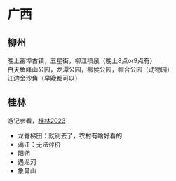 # 广西

## 柳州

晚上窑埠古镇，五星街，柳江喷泉（晚上8点or9点有）  
白天鱼峰山公园，龙潭公园，柳侯公园，帽合公园（动物园）  
江边金沙角（早晚都可以）  

## 桂林

游记参看，[桂林2023](../../travelogue/20230902)

- 龙脊梯田：就别去了，农村有啥好看的
- 漓江：无法评价
- 阳朔
- 遇龙河
- 象鼻山
